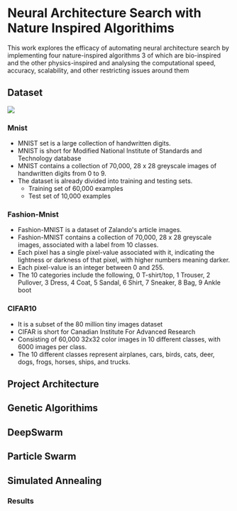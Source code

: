 # Neural Architecture Search with Nature Inspired Algorithims
This work explores the efficacy of automating neural architecture search by implementing four nature-inspired algorithms 3 of which are bio-inspired 
and the other physics-inspired and analysing the computational speed, accuracy, scalability, and other restricting issues around them


## Dataset
![](https://github.com/fola789/Neural-Architecture-Search-with-Nature-Inspired-Algorithims/MNIST-Fashion-MNIST-and-CIFAR-10-training-samples.png)

### Mnist

* MNIST set is a large collection of handwritten digits.
* MNIST is short for Modified National Institute of Standards and Technology database
* MNIST contains a collection of 70,000, 28 x 28 greyscale images of handwritten digits from 0 to 9.
* The dataset is already divided into training and testing sets.
  * Training set of 60,000 examples 
  * Test set of 10,000 examples

### Fashion-Mnist

* Fashion-MNIST is a dataset of Zalando's article images.
* Fashion-MNIST contains a collection of 70,000, 28 x 28 greyscale images,  associated with a label from 10 classes.
* Each pixel has a single pixel-value associated with it, indicating the lightness or darkness of that pixel, with higher numbers meaning darker. 
* Each pixel-value is an integer between 0 and 255.
* The 10 categories include the following, 0 T-shirt/top, 1 Trouser, 2 Pullover, 3 Dress, 4 Coat, 5 Sandal, 6 Shirt, 7 Sneaker, 8 Bag, 9 Ankle boot


### CIFAR10

*  It is a subset of the 80 million tiny images dataset
*  CIFAR is short for Canadian Institute For Advanced Research 
*  Consisting of 60,000 32x32 color images in 10  different classes, with 6000 images per class.
*  The 10 different classes represent airplanes, cars, birds, cats, deer, dogs, frogs, horses, ships, and trucks.

## Project Architecture

## Genetic Algorithims

## DeepSwarm

## Particle Swarm

## Simulated Annealing

### Results

